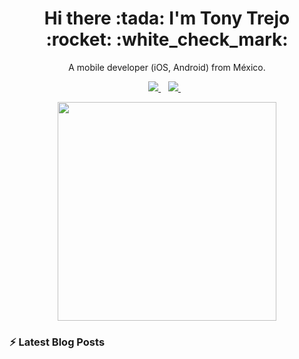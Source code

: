 <h1 align='center'>
  Hi there :tada: I'm Tony Trejo :rocket: :white_check_mark: 
</h1>

<p align='center'>
  A mobile developer (iOS, Android) from México.
</p>



<p align='center'>
  
  <!--<a href="https://wa.me/5518996643974?text=Olá!%20Alexandre">
    <img src="https://img.shields.io/badge/WHATSAPP-%2325D366.svg?&style=for-the-badge&logo=whatsapp&logoColor=white" />    
  </a>&nbsp;&nbsp;-->
  <a href="https://www.linkedin.com/in/antoniotrejof/">
    <img src="https://img.shields.io/badge/linkedin-%230077B5.svg?&style=for-the-badge&logo=linkedin&logoColor=white" />
  </a>&nbsp;&nbsp;
  <a href="https://tonytrejodev.medium.com">
    <img src="https://img.shields.io/badge/medium-%2312100E.svg?&style=for-the-badge&logo=medium&logoColor=white" />        
  </a>&nbsp;&nbsp;
  
</p>

<p align='center'>
  <a href="#"><img src="https://github-readme-stats.vercel.app/api?username=enigma2006x&show_icons=true&count_private=true&theme=dark" width="350"></a>
</p>

### :zap: Latest Blog Posts
<!-- BLOG-POST-LIST:START -->
<!-- BLOG-POST-LIST:END -->

